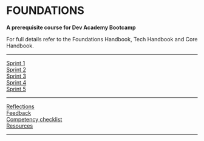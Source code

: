 # FOUNDATIONS

__A prerequisite course for Dev Academy Bootcamp__

For full details refer to the Foundations Handbook, Tech Handbook and Core Handbook.


------------


[Sprint 1](/sprint-1/README.md)  
[Sprint 2](/sprint-2/README.md)  
[Sprint 3](/sprint-3/README.md)  
[Sprint 4](/sprint-4/README.md)  
[Sprint 5](/sprint-5)  


------------


[Reflections](/resources/reflections-index.md)  
[Feedback](/resources/feedback.md)  
[Competency checklist](/resources/competency-checklist.md)  
[Resources ](/resources/README.md)    

------------